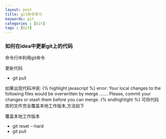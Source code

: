 ```yaml
---
layout: post
title: git命令学习
keywords: git
categories : [Git]
tags : [Git]
---
```

### 如何在idea中更新git上的代码

命令行中利用git命令

更新代码

* git pull

如果出现代码冲突:
{% highlight javascript %}
error: Your local changes to the following files would be overwritten by merge
        .......
Please, commit your changes or stash them before you can merge.
{% endhighlight %}
可将代码库的文件完全覆盖本地工作版本,方法如下

覆盖本地工作版本

* git reset --hard
* git pull
